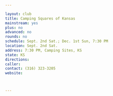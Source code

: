 ```yaml
---

layout: club
title: Camping Squares of Kansas
mainstream: yes
plus: no
advanced: no
rounds: no
schedule: Sept. 2nd Sat.; Dec. 1st Sun, 7:30 PM
location: Sept. 2nd Sat.
address: 7:30 PM, Camping Sites, KS
state: KS
directions: 
caller: 
contact: (316) 323-3205
website: 



---
```


